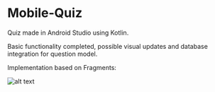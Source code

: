 # Mobile-Quiz
Quiz made in Android Studio using Kotlin.

Basic functionality completed, possible visual updates and database integration for question model.

Implementation based on Fragments:

![alt text](https://cdn.discordapp.com/attachments/523534041492750368/732914605558464524/unknown.png)
